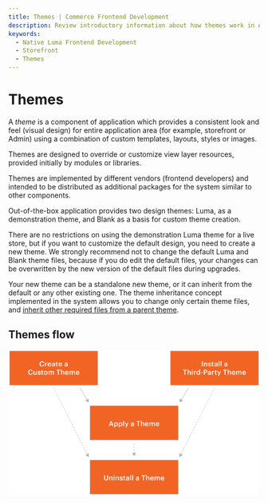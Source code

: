 ```yaml
---
title: Themes | Commerce Frontend Development
description: Review introductory information about how themes work in Adobe Commerce and Magento Open Source.
keywords:
  - Native Luma Frontend Development
  - Storefront
  - Themes
---
```


# Themes

A *theme* is a component of application which provides a consistent look and feel (visual design) for entire application area (for example, storefront or Admin) using a combination of custom templates, layouts, styles or images.

Themes are designed to override or customize view layer resources, provided initially by modules or libraries.

Themes are implemented by different vendors (frontend developers) and intended to be distributed as additional packages for the system similar to other components.

Out-of-the-box application provides two design themes: Luma, as a demonstration theme, and Blank as a basis for custom theme creation.

There are no restrictions on using the demonstration Luma theme for a live store, but if you want to customize the default design, you need to create a new theme. We strongly recommend not to change the default Luma and Blank theme files, because if you do edit the default files, your changes can be overwritten by the new version of the default files during upgrades.

Your new theme can be a standalone new theme, or it can inherit from the default or any other existing one. The theme inheritance concept implemented in the system allows you to change only certain theme files, and [inherit other required files from a parent theme](inheritance.md).

## Themes flow

![Themes flow](../../_images/frontend/create_install_theme.png)
